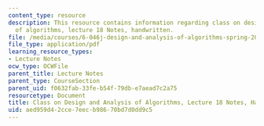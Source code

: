 ```yaml
---
content_type: resource
description: This resource contains information regarding class on design and analysis
  of algorithms, lecture 18 Notes, handwritten.
file: /media/courses/6-046j-design-and-analysis-of-algorithms-spring-2015/aed959d42cce7eecb98670bd7d0dd9c5_MIT6_046JS15_writtenlec18.pdf
file_type: application/pdf
learning_resource_types:
- Lecture Notes
ocw_type: OCWFile
parent_title: Lecture Notes
parent_type: CourseSection
parent_uid: f0632fab-33fe-b54f-79db-e7aead7c2a75
resourcetype: Document
title: Class on Design and Analysis of Algorithms, Lecture 18 Notes, Handwritten
uid: aed959d4-2cce-7eec-b986-70bd7d0dd9c5
---
```

